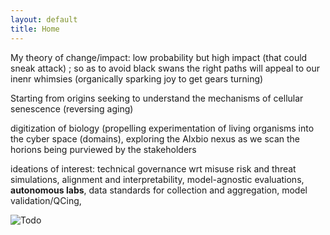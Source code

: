 ```yaml
---
layout: default
title: Home
---
```

My theory of change/impact: low probability but high impact (that could sneak attack) ; so as to avoid black swans
the right paths will appeal to our inenr whimsies (organically sparking joy to get gears turning)


Starting from origins seeking to understand the mechanisms of cellular senescence (reversing aging)

digitization of biology (propelling experimentation of living organisms into the cyber space (domains), exploring the AIxbio nexus as we scan the horions being purviewed by the stakeholders

ideations of interest: technical governance wrt misuse risk and threat simulations, alignment and interpretability, model-agnostic evaluations, **autonomous labs**, data standards for collection and aggregation, model validation/QCing, 


![Todo](https://github.com/user-attachments/assets/2673d362-8f41-4229-80f5-36cb63bbd41b)
